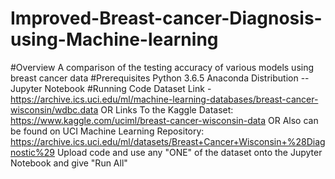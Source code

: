 # Improved-Breast-cancer-Diagnosis-using-Machine-learning
#Overview 
A comparison of the testing accuracy of various models using breast cancer data
#Prerequisites
Python 3.6.5 Anaconda Distribution -- Jupyter Notebook
#Running Code
Dataset Link - https://archive.ics.uci.edu/ml/machine-learning-databases/breast-cancer-wisconsin/wdbc.data
OR
Links To the Kaggle Dataset: https://www.kaggle.com/uciml/breast-cancer-wisconsin-data
OR
Also can be found on UCI Machine Learning Repository: https://archive.ics.uci.edu/ml/datasets/Breast+Cancer+Wisconsin+%28Diagnostic%29
Upload code and use any "ONE" of the dataset onto the Jupyter Notebook and give "Run All"

